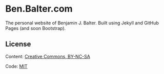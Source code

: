 Ben.Balter.com
==============

The personal website of Benjamin J. Balter. Built using Jekyll and GitHub Pages (and soon Bootstrap).

License
-------

Content: [Creative Commons, BY-NC-SA](http://creativecommons.org/licenses/by-nc-sa/3.0/)

Code: [MIT](http://opensource.org/licenses/mit-license.php)